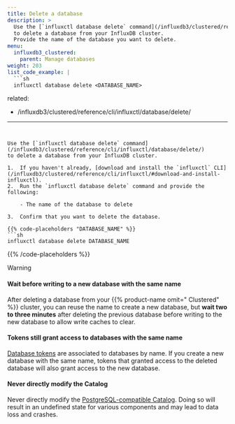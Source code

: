 ```yaml
---
title: Delete a database
description: >
  Use the [`influxctl database delete` command](/influxdb3/clustered/reference/cli/influxctl/database/delete/)
  to delete a database from your InfluxDB cluster.
  Provide the name of the database you want to delete.
menu:
  influxdb3_clustered:
    parent: Manage databases
weight: 203
list_code_example: |
  ```sh
  influxctl database delete <DATABASE_NAME>
  ```
related:
  - /influxdb3/clustered/reference/cli/influxctl/database/delete/
---
```


Use the [`influxctl database delete` command](/influxdb3/clustered/reference/cli/influxctl/database/delete/)
to delete a database from your InfluxDB cluster.

1.  If you haven't already, [download and install the `influxctl` CLI](/influxdb3/clustered/reference/cli/influxctl/#download-and-install-influxctl).
2.  Run the `influxctl database delete` command and provide the following:

    - The name of the database to delete

3.  Confirm that you want to delete the database.

{{% code-placeholders "DATABASE_NAME" %}}
```sh
influxctl database delete DATABASE_NAME
```
{{% /code-placeholders %}}

> [!Warning]
> #### Wait before writing to a new database with the same name
>
> After deleting a database from your {{% product-name omit=" Clustered" %}}
> cluster, you can reuse the name to create a new database, but **wait two to
> three minutes** after deleting the previous database before writing to the new
> database to allow write caches to clear.
>
> #### Tokens still grant access to databases with the same name
>
> [Database tokens](/influxdb3/version/admin/tokens/database/) are associated to
> databases by name. If you create a new database with the same name, tokens
> that granted access to the deleted database will also grant access to the new
> database.
> 
> #### Never directly modify the Catalog
> 
> Never directly modify the [PostgreSQL-compatible Catalog](/influxdb3/clustered/reference/internals/storage-engine/#catalog).
> Doing so will result in an undefined state for various components and may lead to data loss and crashes.
